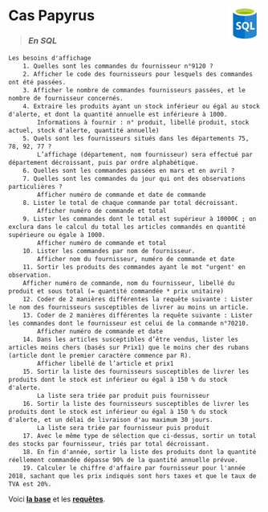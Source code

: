 # **Cas Papyrus**  <img align="right" src="../../src/img/SQL.png" alt="homepage" title="Struured Query Language" widht="auto" height="64px">

> ### ***En SQL***

    Les besoins d'affichage
        1. Quelles sont les commandes du fournisseur n°9120 ?
        2. Afficher le code des fournisseurs pour lesquels des commandes ont été passées.
        3. Afficher le nombre de commandes fournisseurs passées, et le nombre de fournisseur concernés.
        4. Extraire les produits ayant un stock inférieur ou égal au stock d'alerte, et dont la quantité annuelle est inférieure à 1000.
            Informations à fournir : n° produit, libellé produit, stock actuel, stock d'alerte, quantité annuelle)
        5. Quels sont les fournisseurs situés dans les départements 75, 78, 92, 77 ?
            L’affichage (département, nom fournisseur) sera effectué par département décroissant, puis par ordre alphabétique.
        6. Quelles sont les commandes passées en mars et en avril ?
        7. Quelles sont les commandes du jour qui ont des observations particulières ?
            Afficher numéro de commande et date de commande
        8. Lister le total de chaque commande par total décroissant.
            Afficher numéro de commande et total
        9. Lister les commandes dont le total est supérieur à 10000€ ; on exclura dans le calcul du total les articles commandés en quantité supérieure ou égale à 1000.
            Afficher numéro de commande et total
        10. Lister les commandes par nom de fournisseur.
            Afficher nom du fournisseur, numéro de commande et date
        11. Sortir les produits des commandes ayant le mot "urgent' en observation.
        Afficher numéro de commande, nom du fournisseur, libellé du produit et sous total (= quantité commandée * prix unitaire)
        12. Coder de 2 manières différentes la requête suivante : Lister le nom des fournisseurs susceptibles de livrer au moins un article.
        13. Coder de 2 manières différentes la requête suivante : Lister les commandes dont le fournisseur est celui de la commande n°70210.
            Afficher numéro de commande et date
        14. Dans les articles susceptibles d’être vendus, lister les articles moins chers (basés sur Prix1) que le moins cher des rubans (article dont le premier caractère commence par R).
            Afficher libellé de l’article et prix1
        15. Sortir la liste des fournisseurs susceptibles de livrer les produits dont le stock est inférieur ou égal à 150 % du stock d'alerte.
            La liste sera triée par produit puis fournisseur
        16. Sortir la liste des fournisseurs susceptibles de livrer les produits dont le stock est inférieur ou égal à 150 % du stock d'alerte, et un délai de livraison d'au maximum 30 jours.
            La liste sera triée par fournisseur puis produit
        17. Avec le même type de sélection que ci-dessus, sortir un total des stocks par fournisseur, triés par total décroissant.
        18. En fin d'année, sortir la liste des produits dont la quantité réellement commandée dépasse 90% de la quantité annuelle prévue.
        19. Calculer le chiffre d'affaire par fournisseur pour l'année 2018, sachant que les prix indiqués sont hors taxes et que le taux de TVA est 20%.


Voici **[la base](papyrus_complet.sql)** et les **[requêtes](papyrusRequête.sql)**.